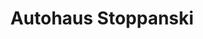 ---
title: "Autohaus Stoppanski"
url: /ettlingen/autohaus-stoppanski-hertzstrasse/
shop: Autohaus
---